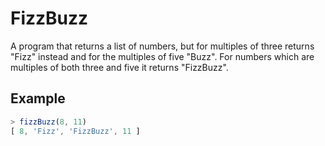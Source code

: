 # FizzBuzz
A program that returns a list of numbers, but for multiples of three returns "Fizz" instead and for the multiples of five "Buzz". For numbers which are multiples of both three and five it returns "FizzBuzz".

## Example
```javascript
> fizzBuzz(8, 11)
[ 8, 'Fizz', 'FizzBuzz', 11 ]
```
